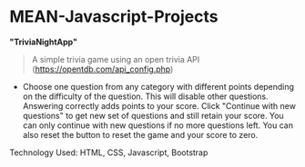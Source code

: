 # MEAN-Javascript-Projects

**"TriviaNightApp"**
>A simple trivia game using an open trivia API (https://opentdb.com/api_config.php)
- Choose one question from any category with different points depending on the difficulty of the question. This will disable other questions. Answering correctly adds points to your score. Click "Continue with new questions" to get new set of questions and still retain your score. You can only continue with new questions if no more questions left. You can also reset the button to reset the game and your score to zero.

Technology Used: HTML, CSS, Javascript, Bootstrap
